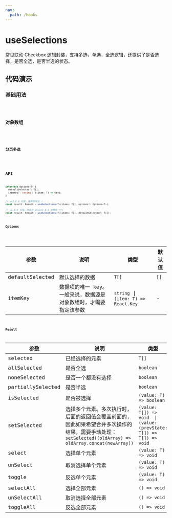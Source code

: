 ```yaml
---
nav:
  path: /hooks
---
```


# useSelections

常见联动 Checkbox 逻辑封装，支持多选，单选，全选逻辑，还提供了是否选择，是否全选，是否半选的状态。

## 代码演示

### 基础用法

<code src="./demo/demo1.tsx" />

### 对象数组

<code src="./demo/demo2.tsx" />

### 分页多选

<code src="./demo/demo3.tsx" />

## API

```typescript
interface Options<T> {
  defaultSelected?: T[];
  itemKey?: string | ((item: T) => Key);
}

// >=3.8.0 可用，推荐的写法 ✅
const result: Result = useSelections<T>(items: T[], options?: Options<T>);

// <4.0.0 可用，将会在 ahooks 4.0 中移除 🙅🏻‍♀️
const result: Result = useSelections<T>(items: T[], defaultSelected?: T[]);
```

### Options

<!-- prettier-ignore -->
| 参数 | 说明 | 类型 | 默认值 |
| --- | --- | --- | --- |
| defaultSelected | 默认选择的数据 | `T[]` | `[]` |
| itemKey | 数据项的唯一 key。一般来说，数据源是对象数组时，才需要指定该参数 | `string` \| `(item: T) => React.Key` | - |

### Result

| 参数              | 说明                                                                                                                                                     | 类型                                                                |
| ----------------- | -------------------------------------------------------------------------------------------------------------------------------------------------------- | ------------------------------------------------------------------- |
| selected          | 已经选择的元素                                                                                                                                           | `T[]`                                                               |
| allSelected       | 是否全选                                                                                                                                                 | `boolean`                                                           |
| noneSelected      | 是否一个都没有选择                                                                                                                                       | `boolean`                                                           |
| partiallySelected | 是否半选                                                                                                                                                 | `boolean`                                                           |
| isSelected        | 是否被选择                                                                                                                                               | `(value: T) => boolean`                                             |
| setSelected       | 选择多个元素。多次执行时，后面的返回值会覆盖前面的，因此如果希望合并多次操作的结果，需要手动处理：`setSelected((oldArray) => oldArray.concat(newArray))` | `(value: T[]) => void  \| (value: (prevState: T[]) => T[]) => void` |
| select            | 选择单个元素                                                                                                                                             | `(value: T) => void`                                                |
| unSelect          | 取消选择单个元素                                                                                                                                         | `(value: T) => void`                                                |
| toggle            | 反选单个元素                                                                                                                                             | `(value: T) => void`                                                |
| selectAll         | 选择全部元素                                                                                                                                             | `() => void`                                                        |
| unSelectAll       | 取消选择全部元素                                                                                                                                         | `() => void`                                                        |
| toggleAll         | 反选全部元素                                                                                                                                             | `() => void`                                                        |
